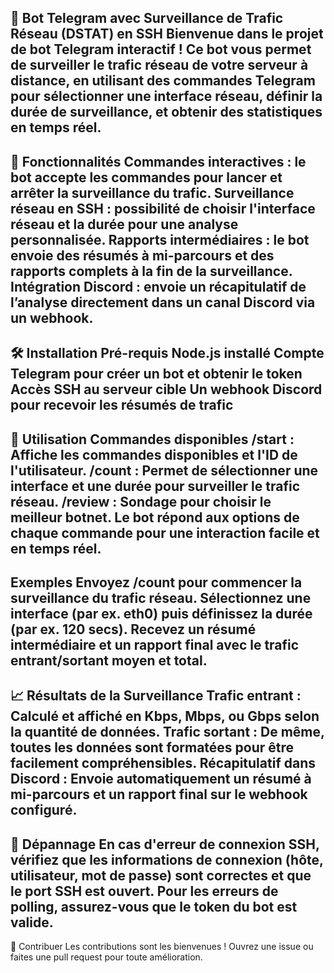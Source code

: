 
📡 Bot Telegram avec Surveillance de Trafic Réseau (DSTAT) en SSH
Bienvenue dans le projet de bot Telegram interactif ! Ce bot vous permet de surveiller le trafic réseau de votre serveur à distance, en utilisant des commandes Telegram pour sélectionner une interface réseau, définir la durée de surveillance, et obtenir des statistiques en temps réel.
-------------------------------------------------------------------

🚀 Fonctionnalités
Commandes interactives : le bot accepte les commandes pour lancer et arrêter la surveillance du trafic.
Surveillance réseau en SSH : possibilité de choisir l'interface réseau et la durée pour une analyse personnalisée.
Rapports intermédiaires : le bot envoie des résumés à mi-parcours et des rapports complets à la fin de la surveillance.
Intégration Discord : envoie un récapitulatif de l’analyse directement dans un canal Discord via un webhook.
-------------------------------------------------------------------
🛠️ Installation
Pré-requis
Node.js installé
Compte Telegram pour créer un bot et obtenir le token
Accès SSH au serveur cible
Un webhook Discord pour recevoir les résumés de trafic
-------------------------------------------------------------------
🔧 Utilisation
Commandes disponibles
/start : Affiche les commandes disponibles et l'ID de l'utilisateur.
/count : Permet de sélectionner une interface et une durée pour surveiller le trafic réseau.
/review : Sondage pour choisir le meilleur botnet.
Le bot répond aux options de chaque commande pour une interaction facile et en temps réel.
-------------------------------------------------------------------
Exemples
Envoyez /count pour commencer la surveillance du trafic réseau.
Sélectionnez une interface (par ex. eth0) puis définissez la durée (par ex. 120 secs).
Recevez un résumé intermédiaire et un rapport final avec le trafic entrant/sortant moyen et total.
-------------------------------------------------------------------
📈 Résultats de la Surveillance
Trafic entrant : Calculé et affiché en Kbps, Mbps, ou Gbps selon la quantité de données.
Trafic sortant : De même, toutes les données sont formatées pour être facilement compréhensibles.
Récapitulatif dans Discord : Envoie automatiquement un résumé à mi-parcours et un rapport final sur le webhook configuré.
-------------------------------------------------------------------
🐛 Dépannage
En cas d'erreur de connexion SSH, vérifiez que les informations de connexion (hôte, utilisateur, mot de passe) sont correctes et que le port SSH est ouvert.
Pour les erreurs de polling, assurez-vous que le token du bot est valide.
-------------------------------------------------------------------
🤝 Contribuer
Les contributions sont les bienvenues ! Ouvrez une issue ou faites une pull request pour toute amélioration.
